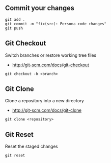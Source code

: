 ## Commit your changes
```
git add .
git commit -m "fix(src): Persona code changes"
git push
```

## Git Checkout
Switch branches or restore working tree files
* http://git-scm.com/docs/git-checkout
```
git checkout -b <branch>
```

## Git Clone
Clone a repository into a new directory
* http://git-scm.com/docs/git-clone
```
git clone <repository>

```

## Git Reset
Reset the staged changes
```
git reset
```
